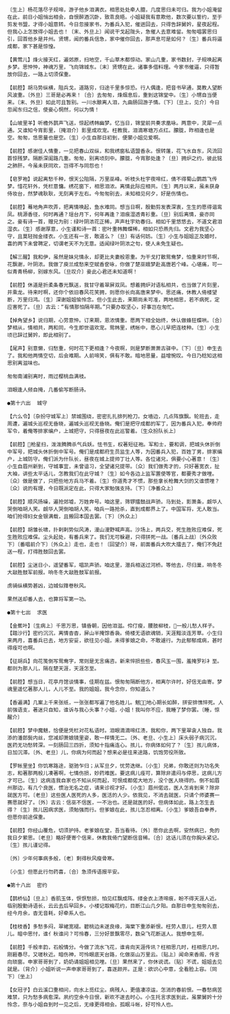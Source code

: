 <!-- { "loadSidebar": true } -->
    〔生上〕杨花落尽子规啼，游子他乡泪满衣。相思处处牵人臆，几度思归未可归。我为小姐淹留在此，前日小姐悄出相会，自恨醉酒沉卧，致乖良晤。小姐疑我有意欺他，数次要以誓约，至于剪发书盟，才得小姐意转。今日忽接家书，为番兵入犯，催迸回去，只得告辞舅妗，星夜起程。但我心上怎放得小姐去也！〔末、外旦上〕闻说干戈起陇头，急催人去意难留。匆匆唱罢思归引，回首他乡是并州。贤甥，闻的番兵信急，家中催你回去，那声息可是如何？〔生〕番兵将逼成都，家下甚是惊惶。

    【黄莺儿】烽火接天红，遍郊原，扫地空，千山草木都惊动。家山几重，家书数封，子规唤起离乡梦。思忡忡，神魂万里，飞向锦城东。〔末〕贤甥在此，诸事多借料理。今家书催逼，只得暂放你回去，一路上切须保重。

    【前腔】胡马势纵横，阻兵戈，道路穷，归途千里多惊恐。行人偶逢，把音书早通，莫教人望断风波重。〔外旦〕三哥是必再来！〔合〕去匆匆，烽烟息后，重到这锦堂中。〔生〕小甥自当便来。〔末、外旦〕如此可且暂别。一川水酿离人泪，九曲肠回游子情。〔下〕〔旦上，见介〕今日忽闻东归之信，使妾心惘然，何以为情！

    【山坡里羊】听檐外鹊声飞送，惊起绣帏幽梦。忆当日，锦堂前共奏求凰咏。两意中，灵犀一点通。又谁知今宵影里，〔掩泪介〕影里成欢宠。枉教我，泪滴寒塘万点红。朦胧，昨相逢也是空。匆匆，恁思量也是空。〔生〕小生自那日初到，便蒙小姐见爱啊。

    【前腔】感谢佳人情重，一见把春山双纵，和我绣窗私语盟香永。恨转蓬，花飞水自东，风流回首惊残梦。隔断深闺路几重。匆匆，别离顷刻中。朦胧，今宵那处逢？〔旦〕拥炉之约，彼此铭之肺肝。今虽未获同欢，岂得不与同怨也！

    【皂罗袍】说起离愁千种，恨天公阻隔，万里巫峰。听枝头杜宇夜啼红，倩不得蜀山鹦鹉飞传梦。惜花轩外，凭栏意慵。绣花窗下，相思泪浓。离情此际应相共。〔生〕两月以来，虽未获身侍妆台，然梦魂耿耿，无刻离于左右。今匆匆别去，未知相见何夕，好是伤情也。

    【前腔】蓦地角声吹弄，把离情唤起，鱼水难同。想当日啊，殷勤剪发表深衷，生生的愿得谐鸾凤。桃源香径，何时再通？瑶台月下，何年再逢？泪痕湿透青衫重。〔旦〕别后离情，妾亦同之。妾有诗一首，赠兄为别：绿叶阴浓花正稀，声声杜宇劝春归。相如千里悠悠去，不道文君泪湿衣。〔生〕感谢厚意，小生谨和诗一首：密叶重帏舞蝶稀，相如只恐燕先归。文君为我坚心守，且莫轻抛金缕衣。小生还有一言，敢道么？〔旦〕有话何妨。〔生〕小生与姐姐正及婚时，喜的两下未曾聘定，切谓老天不为无意。适闻绿叶阴浓之句，使人未免生疑也。

    【解三醒】我和伊，虽然是妹兄情永，却更比夫妻般恩重。为干戈打散鸳鸯梦，怕重来时节啊，花飘谢，叶阴浓。我做了庾兰成愁来空赋香奁咏，你做了楚巫娥梦赴高唐若个峰。心堪痛，可一似青青杨柳，别嫁东风。〔旦叹介〕妾此心君还未知道啊！

    【前腔】休道是折柔条春光飘送，我甘守着翠屏双凤。想着拥炉对语私相共，也当做了片刻里，并乘龙。待来时啊，还你个依旧春风花笑拥，则愿你长向高唐来梦中。思还痛，休教人倚楼望断，万里归鸿。〔生〕深谢姐姐愉怜念。但小生此去，来期尚未可准，两地相思，若不病死，定应害死了。〔旦〕古云：“有情那怕隔年期。”只要办取坚心，好事岂在匆忙。

    【掉角望乡】说归期，心劳意忡。订来期，恩浓情重。愿两下相全始终，休认做蜂狂蝶哄。〔合〕梦相从，情相共，两和同，今生即世谐欢宠。鸳帏里，绣帐中，愿心儿早把连枝种。〔生〕小生顷已辞过舅妗，即此相别了。

    【尾声】别意懒，归愁重，何时花下更相逢？今夜啊，则是梦断萧萧古驿中。〔下〕〔旦〕申生去了。我和他两情空切，后会难期。人前啼笑，俱有不敢。暗地思量，益增惋叹。今日乃稔知这相思别离滋味也。

    匆匆南浦别离时，雨过樱桃血满枝。

    泪眼逢人频自掩，几番偷写断肠诗。

    ●第十六出  城守

    【六么令】〔杂扮守城军上〕禁城围绕，密密扎扎排列枪刀。女墙边，几点阵旗飘。轮班去，走周遭，遍城头巡视无昏晓，遍城头巡视无昏晓。俺们是把守成都的军丁，因为番兵入犯，奉帅府军令，着俺等排家编户，上城把守，只得昼夜在此巡警着。〔生众扮队长上〕

    【前腔】枪星扫，泼泼腾腾杀气兵妖。怯书生，权著短征袍。军和士，要和调，把城头休折倒中军号，把城头休折倒中军号。俺们是成都府生员监生人等，为因番兵入犯，百姓丁男，排家编户，上城防守。俺们派为什队长，昼夜在城上提帅丁壮人等。各位诸兄，俱要小心著意！〔生〕小生自眉州新到，守城事宜，未曾谙习，全望诸兄提带。〔众〕我们做秀才的，只好著宽衣，扯大袖，讲些太平话儿，怎教我们在此守城？〔生〕如今各边上监军置使等官，都要秀才做哩。〔众〕做是做了，只把些地方兵马不着。〔生〕你道秀才不惯，那些拿长枪舞大剑的又谁惯哩？〔众〕说的有理，今日既派定在此，只得大家勉强支持。〔下〕〔净番众上〕

    【前腔】顺风扬噪，遍抢郊墟，万姓奔号。咱这里，筛锣擂鼓战声骄。马到处，影萧条，觑华人哭倒咱胡人笑。觑华人哭倒咱胡人笑。咱兵一路抢杀，直到成都界上了。中国军将，无人敢当。咱们抢得妇女金银满载，且搬回本国去罢。〔下〕〔外众上〕

    【前腔】胡雏长啸，扑剌剌势似风涛，漫山漫野喊声高。沙场上，两兵交，死生胜败应难保，死生胜败应难保。尘头起处，有番兵来了。我们无可躲避，只得拼死一战。〔番兵上战〕〔外众败下〕〔番唱前介下〕〔外众上〕走也，走也！〔回望介〕呀，前面番兵大吹大擂去了，俺们不免赶送一程，打得胜鼓回去罢。

    【前腔】尘迷日小，遥望番军，唱凯声骄。咱这里，潜兵相送过河桥。等他去，尽归巢，响冬冬大敲胜鼓军前报。响冬冬大敲胜鼓军前报。

    虏骑纵横势甚凶，边城似箨卷秋风。

    果然送却番人去，也算将军第一功。

    ●第十七出  求医

    【金蕉叶】〔生病上〕千思万思，镇昏朝，因他泪滋。伶仃瘦，腰肢柳枝，一般儿愁人样子。【踏沙行】密约沉沉，离情杳杳，屏山半掩馀香袅。倚楼无语欲魂销，天涯黯淡连芳草。小生归来两月，喜番兵已去，地方安妥，欲往见小姐，未得爹娘之命，不敢遽行。为此郁郁成病，甚时得痊可也啊。

    【征胡兵】向花笺倒写鸳鸯字，常则是无言痛咨。新来悴损些些，春风玉一围，羞掩罗衫衤至。都则为那人儿，隔在楚天涯，天涯怎至。

    【前腔】想当日，花亭月馆谈情事，佳期在兹。恨匆匆隔断他方，相离尔许时，好信无由寄。梦魂里遥忆著那人儿，人儿不至。我的姐姐，我今念你，你知道么？

    【香遍满】几案上千来张纸，一张张都写遍了他名姓儿。魃地心期长如醉，拼安排憔悴死。人前强语支，著迷只自知，谁诉与我心头事？小姐，小姐！我叫你不应，我睡了梦你罢。〔睡，惊醒介〕

    【前腔】梦中魔魅，恰便是凭栏对花私语时。泪眼滴滴啼红渍，我和你，两下里翠衾人独自。我添的潘郎鬓内丝，您减却萧娘镜里姿，敢一样情无二。〔外、老旦、小生上〕床头弱子病沉沉，医药无功愁转深。一刻肠回三四折，须知十指痛连心。孩儿，你病体如何了？〔生〕孩儿病体，日加沉滞。〔外、老旦〕儿，你病为何而起？想来必是往来途路，饥饱劳役所致。

    【罗帐里坐】你饥寒路途，驱驰乍归；从军旦夕，忧劳迭继。〔小生〕兄弟，你敢还则为功名失志，和著那两般儿凑著啊，七情伤损，妙药难医。要这病儿痊可，算除非遣闷与停思，这病儿方才可已。〔生〕这病连我自家也不知从何而起，可恨成都偌大地方，没个医人晓得的。倒不如眉州那边，有几个良医，惯治无名之症，请来诊视才好。〔小生〕眉州偌远，医人怎肯到来？除非就医方可。〔老旦〕这些医人医死的人多，医活的人少。依我见，不消去就医，只请个师婆赛一赛愿就好了。〔外〕古云：信巫不信医，一不治也。还是就医的好。但病体如此，路上怎生去得？〔生〕孩儿因病求医，须勉强而行。但爹娘在此，孩儿怎忍相离。〔小生〕爹娘吾自奉养，但愿你前途保重。

    【前腔】你经山覆危，切须护持。老爹娘在堂，吾当看待。〔外〕愿你此去啊，安然病已，免的我日夕萦思。〔老旦〕略好便寄个信来，休教我倚门望断信音稀。〔合〕这话儿须在你胸头紧记。〔生〕孩儿谨记得。

    〔外〕少年何事病多般，〔老〕剩得秋风瘦骨寒。

    〔小生〕但愿此行勿药喜，〔合〕急须传语报平安。

    ●第十八出  密约

    【鹊桥仙】〔旦上〕香肌玉体，恹恹愁损，怕见红飘成阵。缕金衣上渍啼痕，盼不得天涯人近。临别殷勤诗语长，云云去后早回乡。小楼记取梅花约，目断江山几夕阳。自那日申生匆匆别去，经今月余，杳无音耗，好牵系人也。

    【桂枝香】多愁多闷，翠裙宽褪。碧桃边未遂良缘，海棠下重添新恨。枉劳人意儿，枉劳人意儿。暗中思忖，谁亻秋谁问？可怜春，三分好景飘零尽，数朵飞花断送人。我想申生啊，

    【前腔】千般丰韵，石般情分。今做了流水飞花，谁肯向天涯传讯？枉相思几时，枉相思几时。刚捱春尽，又嗟秋近。暗伤神，可怜眼底天台路，化做巫山万里云。〔贴上〕闻命来香阁，传言向琐窗。申家哥哥到了，奶奶请姐姐相见哩。〔旦〕果然来了，你休说谎。〔贴〕不谎，姐姐去见就是。〔背介〕小姐听说一声申家哥哥到了，喜逐颜开。正是：欲识心中意，全看脸上容。〔同下〕〔坐上〕

    【女冠子】白云溪口重相问，向水上觅红尘。病残人，更值凄凉运，怎消的春前恨。一春愁病苦难禁，只为愁多病愈深。夙约空余今日恨，新欢不遂去时心。小生托言求医到此，虽蒙舅妗十分怜念，奈与小姐自到时一见之后，无缘更得相会。孤眠斗帐，好可怜人也。

